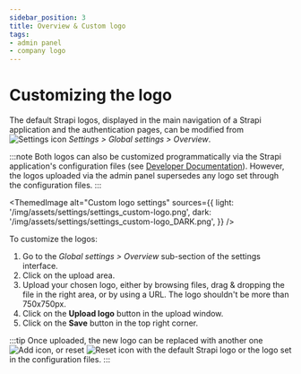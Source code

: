 ```yaml
---
sidebar_position: 3
title: Overview & Custom logo
tags:
- admin panel
- company logo
---
```


# Customizing the logo

The default Strapi logos, displayed in the main navigation of a Strapi application and the authentication pages, can be modified from ![Settings icon](/img/assets/icons/v5/Cog.svg) *Settings > Global settings > Overview*.

:::note
Both logos can also be customized programmatically via the Strapi application's configuration files (see [Developer Documentation](/dev-docs/admin-panel-customization/options#logos)). However, the logos uploaded via the admin panel supersedes any logo set through the configuration files.
:::

<ThemedImage
  alt="Custom logo settings"
  sources={{
    light: '/img/assets/settings/settings_custom-logo.png',
    dark: '/img/assets/settings/settings_custom-logo_DARK.png',
  }}
/>

To customize the logos:

1. Go to the *Global settings > Overview* sub-section of the settings interface.
2. Click on the upload area.
3. Upload your chosen logo, either by browsing files, drag & dropping the file in the right area, or by using a URL. The logo shouldn't be more than 750x750px. 
4. Click on the **Upload logo** button in the upload window.
5. Click on the **Save** button in the top right corner.

:::tip
Once uploaded, the new logo can be replaced with another one ![Add icon](/img/assets/icons/v5/Plus.svg), or reset ![Reset icon](/img/assets/icons/v5/ArrowClockwise.svg) with the default Strapi logo or the logo set in the configuration files.
:::
